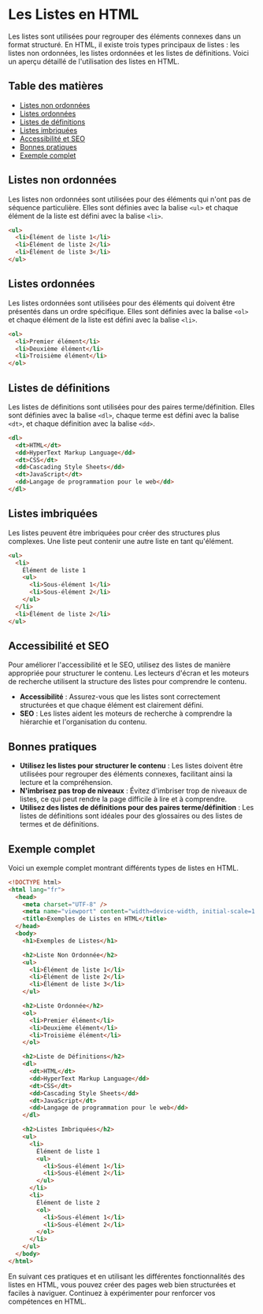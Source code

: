 # Les Listes en HTML

Les listes sont utilisées pour regrouper des éléments connexes dans un format structuré. En HTML, il existe trois types principaux de listes : les listes non ordonnées, les listes ordonnées et les listes de définitions. Voici un aperçu détaillé de l'utilisation des listes en HTML.

## Table des matières

- [Listes non ordonnées](#listes-non-ordonnées)
- [Listes ordonnées](#listes-ordonnées)
- [Listes de définitions](#listes-de-définitions)
- [Listes imbriquées](#listes-imbriquées)
- [Accessibilité et SEO](#accessibilité-et-seo)
- [Bonnes pratiques](#bonnes-pratiques)
- [Exemple complet](#exemple-complet)

## Listes non ordonnées

Les listes non ordonnées sont utilisées pour des éléments qui n'ont pas de séquence particulière. Elles sont définies avec la balise `<ul>` et chaque élément de la liste est défini avec la balise `<li>`.

```html
<ul>
  <li>Élément de liste 1</li>
  <li>Élément de liste 2</li>
  <li>Élément de liste 3</li>
</ul>
```

## Listes ordonnées

Les listes ordonnées sont utilisées pour des éléments qui doivent être présentés dans un ordre spécifique. Elles sont définies avec la balise `<ol>` et chaque élément de la liste est défini avec la balise `<li>`.

```html
<ol>
  <li>Premier élément</li>
  <li>Deuxième élément</li>
  <li>Troisième élément</li>
</ol>
```

## Listes de définitions

Les listes de définitions sont utilisées pour des paires terme/définition. Elles sont définies avec la balise `<dl>`, chaque terme est défini avec la balise `<dt>`, et chaque définition avec la balise `<dd>`.

```html
<dl>
  <dt>HTML</dt>
  <dd>HyperText Markup Language</dd>
  <dt>CSS</dt>
  <dd>Cascading Style Sheets</dd>
  <dt>JavaScript</dt>
  <dd>Langage de programmation pour le web</dd>
</dl>
```

## Listes imbriquées

Les listes peuvent être imbriquées pour créer des structures plus complexes. Une liste peut contenir une autre liste en tant qu'élément.

```html
<ul>
  <li>
    Élément de liste 1
    <ul>
      <li>Sous-élément 1</li>
      <li>Sous-élément 2</li>
    </ul>
  </li>
  <li>Élément de liste 2</li>
</ul>
```

## Accessibilité et SEO

Pour améliorer l'accessibilité et le SEO, utilisez des listes de manière appropriée pour structurer le contenu. Les lecteurs d'écran et les moteurs de recherche utilisent la structure des listes pour comprendre le contenu.

- **Accessibilité** : Assurez-vous que les listes sont correctement structurées et que chaque élément est clairement défini.
- **SEO** : Les listes aident les moteurs de recherche à comprendre la hiérarchie et l'organisation du contenu.

## Bonnes pratiques

- **Utilisez les listes pour structurer le contenu** : Les listes doivent être utilisées pour regrouper des éléments connexes, facilitant ainsi la lecture et la compréhension.
- **N'imbrisez pas trop de niveaux** : Évitez d'imbriser trop de niveaux de listes, ce qui peut rendre la page difficile à lire et à comprendre.
- **Utilisez des listes de définitions pour des paires terme/définition** : Les listes de définitions sont idéales pour des glossaires ou des listes de termes et de définitions.

## Exemple complet

Voici un exemple complet montrant différents types de listes en HTML.

```html
<!DOCTYPE html>
<html lang="fr">
  <head>
    <meta charset="UTF-8" />
    <meta name="viewport" content="width=device-width, initial-scale=1.0" />
    <title>Exemples de Listes en HTML</title>
  </head>
  <body>
    <h1>Exemples de Listes</h1>

    <h2>Liste Non Ordonnée</h2>
    <ul>
      <li>Élément de liste 1</li>
      <li>Élément de liste 2</li>
      <li>Élément de liste 3</li>
    </ul>

    <h2>Liste Ordonnée</h2>
    <ol>
      <li>Premier élément</li>
      <li>Deuxième élément</li>
      <li>Troisième élément</li>
    </ol>

    <h2>Liste de Définitions</h2>
    <dl>
      <dt>HTML</dt>
      <dd>HyperText Markup Language</dd>
      <dt>CSS</dt>
      <dd>Cascading Style Sheets</dd>
      <dt>JavaScript</dt>
      <dd>Langage de programmation pour le web</dd>
    </dl>

    <h2>Listes Imbriquées</h2>
    <ul>
      <li>
        Élément de liste 1
        <ul>
          <li>Sous-élément 1</li>
          <li>Sous-élément 2</li>
        </ul>
      </li>
      <li>
        Élément de liste 2
        <ol>
          <li>Sous-élément 1</li>
          <li>Sous-élément 2</li>
        </ol>
      </li>
    </ul>
  </body>
</html>
```

En suivant ces pratiques et en utilisant les différentes fonctionnalités des listes en HTML, vous pouvez créer des pages web bien structurées et faciles à naviguer. Continuez à expérimenter pour renforcer vos compétences en HTML.
